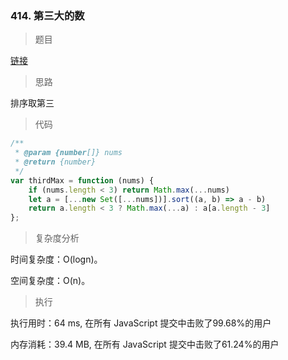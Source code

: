 ### 414. 第三大的数

> 题目

[链接](https://leetcode-cn.com/problems/third-maximum-number/)

> 思路

排序取第三

> 代码

```js
/**
 * @param {number[]} nums
 * @return {number}
 */
var thirdMax = function (nums) {
    if (nums.length < 3) return Math.max(...nums)
    let a = [...new Set([...nums])].sort((a, b) => a - b)
    return a.length < 3 ? Math.max(...a) : a[a.length - 3]
};
```

> 复杂度分析

时间复杂度：O(logn)。

空间复杂度：O(n)。

> 执行

执行用时：64 ms, 在所有 JavaScript 提交中击败了99.68%的用户

内存消耗：39.4 MB, 在所有 JavaScript 提交中击败了61.24%的用户

